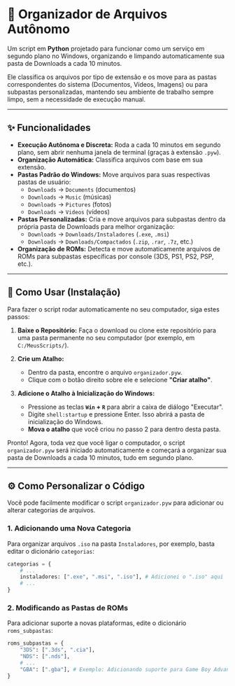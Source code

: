 # 📂 Organizador de Arquivos Autônomo

Um script em **Python** projetado para funcionar como um serviço em segundo plano no Windows, organizando e limpando automaticamente sua pasta de Downloads a cada 10 minutos.

Ele classifica os arquivos por tipo de extensão e os move para as pastas correspondentes do sistema (Documentos, Vídeos, Imagens) ou para subpastas personalizadas, mantendo seu ambiente de trabalho sempre limpo, sem a necessidade de execução manual.

---

## ✨ Funcionalidades

* **Execução Autônoma e Discreta:** Roda a cada 10 minutos em segundo plano, sem abrir nenhuma janela de terminal (graças à extensão `.pyw`).
* **Organização Automática:** Classifica arquivos com base em sua extensão.
* **Pastas Padrão do Windows:** Move arquivos para suas respectivas pastas de usuário:
    * `Downloads` -> `Documents` (documentos)
    * `Downloads` -> `Music` (músicas)
    * `Downloads` -> `Pictures` (fotos)
    * `Downloads` -> `Videos` (vídeos)
* **Pastas Personalizadas:** Cria e move arquivos para subpastas dentro da própria pasta de Downloads para melhor organização:
    * `Downloads` -> `Downloads/Instaladores` (`.exe`, `.msi`)
    * `Downloads` -> `Downloads/Compactados` (`.zip`, `.rar`, `.7z`, etc.)
* **Organização de ROMs:** Detecta e move automaticamente arquivos de ROMs para subpastas específicas por console (3DS, PS1, PS2, PSP, etc.).

---

## 🚀 Como Usar (Instalação)

Para fazer o script rodar automaticamente no seu computador, siga estes passos:

1.  **Baixe o Repositório:** Faça o download ou clone este repositório para uma pasta permanente no seu computador (por exemplo, em `C:/MeusScripts/`).

2.  **Crie um Atalho:**
    * Dentro da pasta, encontre o arquivo `organizador.pyw`.
    * Clique com o botão direito sobre ele e selecione **"Criar atalho"**.

3.  **Adicione o Atalho à Inicialização do Windows:**
    * Pressione as teclas **`Win` + `R`** para abrir a caixa de diálogo "Executar".
    * Digite `shell:startup` e pressione Enter. Isso abrirá a pasta de inicialização do Windows.
    * **Mova o atalho** que você criou no passo 2 para dentro desta pasta.

Pronto! Agora, toda vez que você ligar o computador, o script `organizador.pyw` será iniciado automaticamente e começará a organizar sua pasta de Downloads a cada 10 minutos, tudo em segundo plano.

---

## ⚙️ Como Personalizar o Código

Você pode facilmente modificar o script `organizador.pyw` para adicionar ou alterar categorias de arquivos.

### 1. Adicionando uma Nova Categoria

Para organizar arquivos `.iso` na pasta `Instaladores`, por exemplo, basta editar o dicionário `categorias`:

```python
categorias = {
    # ...
    instaladores: [".exe", ".msi", ".iso"], # Adicionei o ".iso" aqui
    # ...
}
```

### 2. Modificando as Pastas de ROMs

Para adicionar suporte a novas plataformas, edite o dicionário `roms_subpastas`:

```python
roms_subpastas = {
    "3DS": [".3ds", ".cia"],
    "NDS": [".nds"],
    # ...
    "GBA": [".gba"], # Exemplo: Adicionando suporte para Game Boy Advance
}
```
